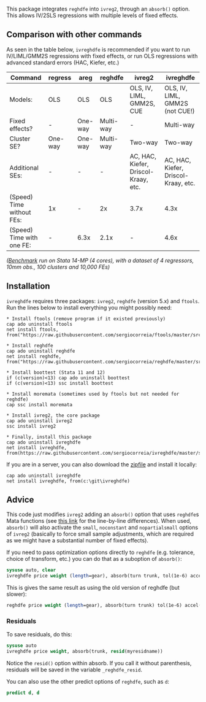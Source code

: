 This package integrates `reghdfe` into `ivreg2`, through an `absorb()` option. This allows IV/2SLS regressions with multiple levels of fixed effects.

## Comparison with other commands

As seen in the table below, `ivreghdfe` is recommended if you want to run IV/LIML/GMM2S regressions with fixed effects, or run OLS regressions with advanced standard errors (HAC, Kiefer, etc.)

| Command                   | regress | areg    | reghdfe   | ivreg2                               | ivreghdfe                            |
|---------------------------|---------|---------|-----------|--------------------------------------|--------------------------------------|
| Models:                   | OLS     | OLS     | OLS       | OLS, IV, LIML, GMM2S, CUE            | OLS, IV, LIML, GMM2S (not CUE!)      |
| Fixed effects?            | -       | One-way | Multi-way | -                                    | Multi-way                            |
| Cluster SE?               | One-way | One-way | Multi-way | Two-way                              | Two-way                              |
| Additional SEs:           | -       | -       | -         | AC, HAC, Kiefer, Driscol-Kraay, etc. | AC, HAC, Kiefer, Driscol-Kraay, etc. |
| (Speed) Time without FEs: | 1x      | -       | 2x        | 3.7x                                 | 4.3x                                 |
| (Speed) Time with one FE: | -       | 6.3x    | 2.1x      | -                                    | 4.6x                                 |

*([Benchmark](simple_benchmark.do) run on Stata 14-MP (4 cores), with a dataset of 4 regressors, 10mm obs., 100 clusters and 10,000 FEs)*

## Installation

`ivreghdfe` requires three packages: `ivreg2`, `reghdfe` (version 5.x) and `ftools`. Run the lines below to install everything you might possibly need:


```
* Install ftools (remove program if it existed previously)
cap ado uninstall ftools
net install ftools, from("https://raw.githubusercontent.com/sergiocorreia/ftools/master/src/")

* Install reghdfe
cap ado uninstall reghdfe
net install reghdfe, from("https://raw.githubusercontent.com/sergiocorreia/reghdfe/master/src/")

* Install boottest (Stata 11 and 12)
if (c(version)<13) cap ado uninstall boottest
if (c(version)<13) ssc install boottest

* Install moremata (sometimes used by ftools but not needed for reghdfe)
cap ssc install moremata

* Install ivreg2, the core package
cap ado uninstall ivreg2
ssc install ivreg2

* Finally, install this package
cap ado uninstall ivreghdfe
net install ivreghdfe, from(https://raw.githubusercontent.com/sergiocorreia/ivreghdfe/master/src/)
```

If you are in a server, you can also download the
[zipfile](https://codeload.github.com/sergiocorreia/ivreghdfe/zip/master) and
install it locally:

```
cap ado uninstall ivreghdfe
net install ivreghdfe, from(c:\git\ivreghdfe)
```

## Advice

This code just modifies `ivreg2` adding an `absorb()` option that uses
`reghdfe`s Mata functions (see [this link](https://www.diffchecker.com/tzvmpKis) for the line-by-line differences).
When used, `absorb()` will also activate the `small`, `noconstant` and `nopartialsmall`
options of `ivreg2` (basically to force small sample adjustments, which are
required as we might have a substantial number of fixed effects).

If you need to pass optimization options directly to `reghdfe`
(e.g. tolerance, choice of transform, etc.) you can do that as a suboption
of `absorb()`:

```stata
sysuse auto, clear
ivreghdfe price weight (length=gear), absorb(turn trunk, tol(1e-6) accel(sd))
```

This is gives the same result as using the old version of reghdfe (but slower):

```stata
reghdfe price weight (length=gear), absorb(turn trunk) tol(1e-6) accel(sd) old
```

### Residuals

To save residuals, do this:

```stata
sysuse auto
ivreghdfe price weight, absorb(trunk, resid(myresidname))
```

Notice the `resid()` option within absorb. If you call it without parenthesis,
residuals will be saved in the variable `_reghdfe_resid`.

You can also use the other predict options of `reghdfe`, such as `d`:

```stata
predict d, d
```
